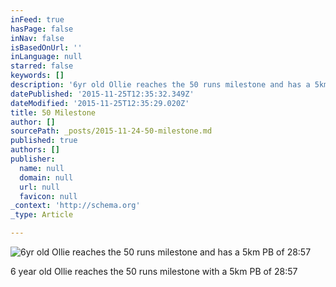 ```yaml
---
inFeed: true
hasPage: false
inNav: false
isBasedOnUrl: ''
inLanguage: null
starred: false
keywords: []
description: '6yr old Ollie reaches the 50 runs milestone and has a 5km PB of 28:57'
datePublished: '2015-11-25T12:35:32.349Z'
dateModified: '2015-11-25T12:35:29.020Z'
title: 50 Milestone
author: []
sourcePath: _posts/2015-11-24-50-milestone.md
published: true
authors: []
publisher:
  name: null
  domain: null
  url: null
  favicon: null
_context: 'http://schema.org'
_type: Article

---
```

![6yr old Ollie reaches the 50 runs milestone and has a 5km PB of 28:57 ](https://the-grid-user-content.s3-us-west-2.amazonaws.com/28dc58b1-6c0a-481a-8c8e-662550dcb3c5.jpg)

6 year old Ollie reaches the 50 runs milestone with a 5km PB of 28:57

#